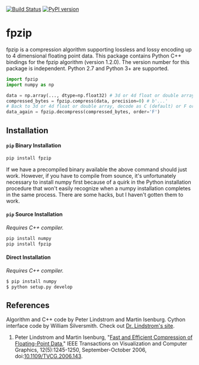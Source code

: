 [![Build Status](https://travis-ci.org/seung-lab/fpzip.svg?branch=master)](https://travis-ci.org/seung-lab/fpzip) [![PyPI version](https://badge.fury.io/py/fpzip.svg)](https://badge.fury.io/py/fpzip)

# fpzip

fpzip is a compression algorithm supporting lossless and lossy encoding up to 4 dimensional floating point data. This package contains Python C++ bindings for the fpzip algorithm (version 1.2.0). The version number for this package is independent. Python 2.7 and Python 3+ are supported.

```python
import fpzip
import numpy as np

data = np.array(..., dtype=np.float32) # 3d or 4d float or double array
compressed_bytes = fpzip.compress(data, precision=0) # b'...'
# Back to 3d or 4d float or double array, decode as C (default) or F order.
data_again = fpzip.decompress(compressed_bytes, order='F') 
```

## Installation

#### `pip` Binary Installation  

```bash
pip install fpzip
```

If we have a precompiled binary available the above command should just work. However, if you have to compile from sounce, it's unfortunately necessary to install numpy first because of a quirk in the Python installation procedure that won't easily recognize when a numpy installation completes in the same process. There are some hacks, but I haven't gotten them to work.

#### `pip` Source Installation

*Requires C++ compiler.*

```bash
pip install numpy
pip install fpzip
```

#### Direct Installation

*Requires C++ compiler.*  

```bash
$ pip install numpy
$ python setup.py develop
```

## References

Algorithm and C++ code by Peter Lindstrom and Martin Isenburg. Cython interface code by William Silversmith. Check out [Dr. Lindstrom's site](https://computation.llnl.gov/projects/floating-point-compression).

1. Peter Lindstrom and Martin Isenburg, "[Fast and Efficient Compression of Floating-Point Data,](https://www.researchgate.net/publication/6715625_Fast_and_Efficient_Compression_of_Floating-Point_Data)" IEEE Transactions on Visualization and Computer Graphics, 12(5):1245-1250, September-October 2006, doi:[10.1109/TVCG.2006.143](http://dx.doi.org/10.1109/TVCG.2006.143).  
